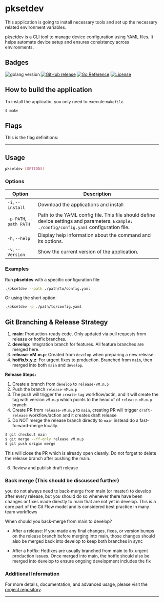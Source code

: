 # pksetdev
This application is going to install necessary tools and set up the necessary related environment variables.

pksetdev is a CLI tool to manage device configuration using YAML files. It helps automate device setup and ensures consistency across environments.

## Badges
![golang version](https://img.shields.io/github/go-mod/go-version/pezhmankasraee/pksetdev)
[![GitHub release](https://img.shields.io/github/v/release/pezhmankasraee/pksetdev)](https://github.com/pezhmankasraee/pksetdev/releases)
[![Go Reference](https://pkg.go.dev/badge/github.com/pezhmankasraee/pksetdev.svg)](https://pkg.go.dev/github.com/pezhmankasraee/pksetdev)
[![License](https://img.shields.io/github/license/pezhmankasraee/pksetdev)](https://github.com/pezhmankasraee/pksetdev/blob/master/LICENSE)

## How to build the application
To install the applicatio, you only need to execute `makefile`.

```bash
$ make
```

## Flags

This is the flag definitions:

---

## Usage

```sh
pksetdev [OPTIONS]
```

### Options

| Option                            | Description                       |
|-----------------------------------|-----------------------------------|
| `-i`, `--install`               | Download the applications and install 
| `-p PATH`, `--path PATH`               | Path to the YAML config file. This file should define device settings and parameters. `Example: ./config/config.yaml` configuration file.    |
| `-h`, `--help`                    | Display help information about the command and its options. |
| `-v`, `--Version`                 | Show the current version of the application. |

### Examples

Run **pksetdev** with a specific configuration file:

```sh
./pksetdev --path ./path/to/config.yaml
```

Or using the short option:

```sh
./pksetdev -p ./path/to/config.yaml
```

## Git Branching & Release Strategy

1. **main**: Production-ready code. Only updated via pull requests from release or hotfix branches.
2. **develop**: Integration branch for features. All feature branches are merged here.
3. **release-vM.m.p**: Created from `develop` when preparing a new release.
4. **hotfix/x.y.z**: For urgent fixes to production. Branched from `main`, then merged into both `main` and `develop`.

**Release Steps:**
1. Create a branch from `develop` to `release-vM.m.p`
2. Push the branch `release-vM.m.p`
3. The push will trigger the `create-tag` workflow/actin, and it will create the tag with version `vM.m.p` which points to the head of of `release-vM.m.p` branch
4. Create PR from `release-vM.m.p` to `main`, creating PR will trigger `draft-release` workflow/action and it creates draft release
5. Do NOT merge the release branch directly to `main` instead do a fast-forward-merge locally.
```bash
$ git checkout main
$ git merge --ff-only release vM.m.p
$ git push origin merge
```
This will close the PR which is already open cleanly.
Do not forget to delete the release branch after pushing the main.

6. Review and publish draft release

### Back merge (This should be discussed further)
you do not always need to back-merge from main (or master) to develop after every release, but you should do so whenever there have been changes or fixes made directly to main that are not yet in develop. This is a core part of the Git Flow model and is considered best practice in many team workflows

When should you back-merge from main to develop?

*   After a release:
    If you made any final changes, fixes, or version bumps on the release branch before merging into main, those changes should also be merged back into develop to keep both branches in sync

*   After a hotfix:
    Hotfixes are usually branched from main to fix urgent production issues. Once merged into main, the hotfix should also be merged into develop to ensure ongoing development includes the fix


### Additional Information

For more details, documentation, and advanced usage, please visit the [project repository](https://github.com/pezhmankasraee/pksetdev).

---
